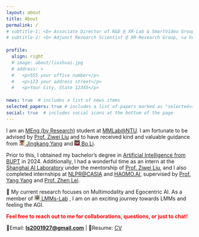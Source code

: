 ```yaml
---
layout: about
title: About
permalink: /
# subtitle-1: <b> Associate Director of R&D @ XR-Lab & SmartVideo Group, <a href='https://www.sensetime.com/en'>SenseTime Group Inc.</a></b>
# subtitle-2: <b> Adjunct Research Scientist @ XR-Research Group, <a href='https://www.shlab.org.cn/'>Shanghai AI Lab.</a></b>

profile:
  align: right
  # image: about/liushuai.jpg
  # address: >
  #   <p>555 your office number</p>
  #   <p>123 your address street</p>
  #   <p>Your City, State 12345</p>

news: true  # includes a list of news items
selected_papers: true # includes a list of papers marked as "selected={true}"
social: true  # includes social icons at the bottom of the page
---
```


<!--

Write your biography here. Tell the world about yourself. Link to your favorite [subreddit](http://reddit.com). You can put a picture in, too. The code is already in, just name your picture `prof_pic.jpg` and put it in the `img/` folder.

Put your address / P.O. box / other info right below your picture. You can also disable any these elements by editing `profile` property of the YAML header of your `_pages/about.md`. Edit `_bibliography/papers.bib` and Jekyll will render your [publications page](/al-folio/publications/) automatically.

Link to your social media connections, too. This theme is set up to use [Font Awesome icons](http://fortawesome.github.io/Font-Awesome/) and [Academicons](https://jpswalsh.github.io/academicons/), like the ones below. Add your Facebook, Twitter, LinkedIn, Google Scholar, or just disable all of them.
 -->

<!-- **About** -->

<!-- <p>Hey, thanks for stopping by! &#128516;</p> -->

I am an [MEng (by Research)](https://www.ntu.edu.sg/education/graduate-programme/ccds-master-of-engineering) student at [MMLab@NTU](https://www.mmlab-ntu.com/). I am fortunate to be advised by [Prof. Ziwei Liu](https://liuziwei7.github.io/) and to have received kind and valuable guidance from [<img src="assets/img/about/jingkang.png" width="3%"/> Jingkang Yang](https://jingkang50.github.io/) and [<img src="assets/img/about/boli.png" width="3%"/> Bo Li](https://brianboli.com/).

Prior to this, I obtained my bachelor’s degree in [Artificial Intelligence from BUPT](https://ai.bupt.edu.cn/) in 2024. Additionally, I had a wonderful time as an intern at the [Shanghai AI Laboratory](https://www.shlab.org.cn/) under the mentorship of [Prof. Ziwei Liu](https://liuziwei7.github.io/), and I also completed internships at [NLPR@CASIA](https://nlpr.ia.ac.cn/en) and [HAOMO.AI](https://haomo.ai/), supervised by [Prof. Yang Yang](https://scholar.google.com/citations?hl=zh-TW&user=YU-yRMsAAAAJ)  and [Prof. Zhen Lei](https://scholar.google.com/citations?user=cuJ3QG8AAAAJ&hl=zh-TW).

🔭 My current research focuses on Multimodality and Egocentric AI.
As a member of  [<img src="assets/img/about/lmms_lab.jpg" width="3%"/> LMMs-Lab](https://lmms-lab.framer.ai/) , I am on an exciting journey towards LMMs and feeling the AGI.


<strong style="color:red;">Feel free to reach out to me for collaborations, questions, or just to chat!</strong>

📧Email: **ls2001927@gmail.com**   | 📄Resume: [CV](assets/pdf/Liushuai.pdf)

<script type="text/javascript" id="clustrmaps" src="//clustrmaps.com/map_v2.js?d=yeMfAokBZdWpAQi14PW166Qrsiw-GSecTikyJ6xpNtc"></script>
